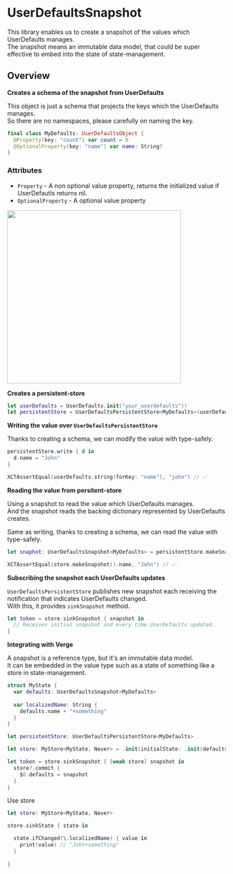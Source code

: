 # UserDefaultsSnapshot

This library enables us to create a snapshot of the values which UserDefaults manages.  
The snapshot means an immutable data model, that could be super effective to embed into the state of state-management.

## Overview

**Creates a schema of the snapshot from UserDefaults**

This object is just a schema that projects the keys which the UserDefaults manages.  
So there are no namespaces, please carefully on naming the key.

```swift
final class MyDefaults: UserDefaultsObject {
  @Property(key: "count") var count = 0
  @OptionalProperty(key: "name") var name: String?
}
```

### Attributes

* `Property` - A non optional value property, returns the initialized value if UserDefautls returns nil.
* `OptionalProperty` - A optional value property

<img width=400px src="https://user-images.githubusercontent.com/1888355/103155348-6a81bb00-47e2-11eb-9925-8002ecba0dd0.png" />

**Creates a persistent-store**

```swift
let userDefaults = UserDefaults.init("your_userdefaults")!
let persistentStore = UserDefaultsPersistentStore<MyDefaults>(userDefaults: userDefaults)
```

**Writing the value over `UserDefaultsPersistentStore`**

Thanks to creating a schema, we can modify the value with type-safely.  

```swift
persistentStore.write { d in
  d.name = "John"
}

XCTAssertEqual(userDefaults.string(forKey: "name"), "john") // ✅
```

**Reading the value from persitent-store**

Using a snapshot to read the value which UserDefaults manages.  
And the snapshot reads the backing dictionary represented by UserDefaults creates.

Same as writing, thanks to creating a schema, we can read the value with type-safely.  

```swift
let snaphot: UserDefaultsSnapshot<MyDefaults> = persistentStore.makeSnapshot()

XCTAssertEqual(store.makeSnapshot().name, "John") // ✅
```

**Subscribing the snapshot each UserDefaults updates**

`UserDefaultsPersistentStore` publishes new snapshot each receiving the notification that indicates UserDefaults changed.  
With this, it provides `sinkSnapshot` method.

```swift
let token = store.sinkSnapshot { snapshot in
  // Receives initial snapshot and every time UserDefaults updated.
}
```

**Integrating with Verge**

A snapshot is a reference type, but it's an immutable data model.  
It can be embedded in the value type such as a state of something like a store in state-management.

```swift
struct MyState {
  var defaults: UserDefaultsSnapshot<MyDefaults>
  
  var localizedName: String {
    defaults.name + "+something"
  }
}

let persistentStore: UserDefaultsPersistentStore<MyDefaults>

let store: MyStore<MyState, Never> = .init(initialState: .init(defaults: persistentStore.makeSnapshot())

let token = store.sinkSnapshot { [weak store] snapshot in
  store?.commit {
    $0.defaults = snapshot
  }  
}
```

Use store
```swift
let store: MyStore<MyState, Never>

store.sinkState { state in 

  state.ifChanged(\.localizedName) { value in 
    print(value) // "John+something"
  }
  
}

```
